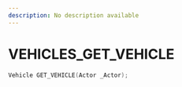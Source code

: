 ```yaml
---
description: No description available 
---
```


# VEHICLES\_GET_VEHICLE

```cpp
Vehicle GET_VEHICLE(Actor _Actor);
```